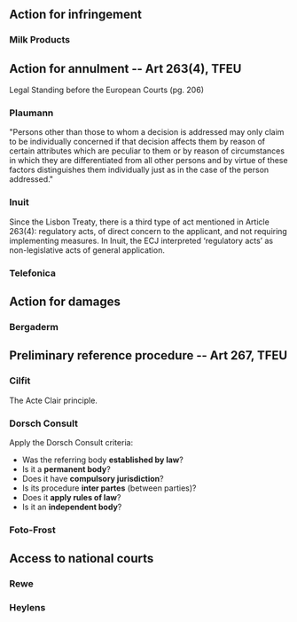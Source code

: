 ## Action for infringement

### Milk Products

## Action for annulment -- Art 263(4), TFEU

Legal Standing before the European Courts (pg. 206)

### Plaumann

"Persons other than those to whom a decision is addressed may only claim to be individually concerned if that decision affects them by reason of certain attributes which are peculiar to them or by reason of circumstances in which they are differentiated from all other persons and by virtue of these factors distinguishes them individually just as in the case of the person addressed."

### Inuit

Since the Lisbon Treaty, there is a third type of act mentioned in Article 263(4): regulatory acts, of direct concern to the applicant, and not requiring implementing measures. In Inuit, the ECJ interpreted ‘regulatory acts’ as non-legislative acts of general application. 

### Telefonica

## Action for damages

### Bergaderm

## Preliminary reference procedure -- Art 267, TFEU

### Cilfit

The Acte Clair principle.

### Dorsch Consult

Apply  the  Dorsch  Consult criteria:  
 * Was  the  referring  body  **established  by  law**?  
 * Is  it  a  **permanent  body**? 
 * Does  it  have  **compulsory  jurisdiction**?  
 * Is  its  procedure  **inter  partes**  (between  parties)?  
 * Does it **apply rules of law**? 
 * Is it an **independent body**?

### Foto-Frost

## Access to national courts

### Rewe

### Heylens
